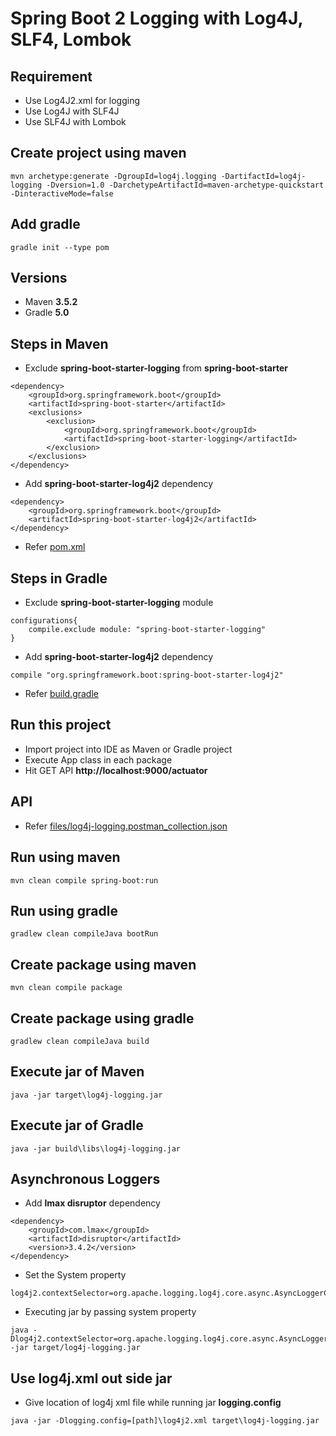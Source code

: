 # Spring Boot 2 Logging with Log4J, SLF4, Lombok

## Requirement
* Use Log4J2.xml for logging
* Use Log4J with SLF4J
* Use SLF4J with Lombok

## Create project using maven
```
mvn archetype:generate -DgroupId=log4j.logging -DartifactId=log4j-logging -Dversion=1.0 -DarchetypeArtifactId=maven-archetype-quickstart -DinteractiveMode=false
```

## Add gradle
```
gradle init --type pom
```

## Versions
* Maven **3.5.2**
* Gradle **5.0**

## Steps in Maven
* Exclude **spring-boot-starter-logging** from **spring-boot-starter**
```
<dependency>
	<groupId>org.springframework.boot</groupId>
	<artifactId>spring-boot-starter</artifactId>
	<exclusions>
		<exclusion>
			<groupId>org.springframework.boot</groupId>
			<artifactId>spring-boot-starter-logging</artifactId>
		</exclusion>
	</exclusions>
</dependency>
```
* Add **spring-boot-starter-log4j2** dependency
```
<dependency>
	<groupId>org.springframework.boot</groupId>
	<artifactId>spring-boot-starter-log4j2</artifactId>
</dependency>
```
* Refer [pom.xml](pom.xml)

## Steps in Gradle
* Exclude **spring-boot-starter-logging** module
```
configurations{
	compile.exclude module: "spring-boot-starter-logging"
}
```
* Add **spring-boot-starter-log4j2** dependency
```
compile "org.springframework.boot:spring-boot-starter-log4j2"
```
* Refer [build.gradle](build.gradle)

## Run this project
* Import project into IDE as Maven or Gradle project
* Execute App class in each package
* Hit GET API **http://localhost:9000/actuator**

## API
* Refer [files/log4j-logging.postman_collection.json](files/log4j-logging.postman_collection.json)

## Run using maven
```
mvn clean compile spring-boot:run
```

## Run using gradle
```
gradlew clean compileJava bootRun
```

## Create package using maven
```
mvn clean compile package
```

## Create package using gradle
```
gradlew clean compileJava build
```

## Execute jar of Maven
```
java -jar target\log4j-logging.jar
```

## Execute jar of Gradle
```
java -jar build\libs\log4j-logging.jar
```

## Asynchronous Loggers
* Add **lmax disruptor** dependency
```
<dependency>
	<groupId>com.lmax</groupId>
	<artifactId>disruptor</artifactId>
	<version>3.4.2</version>
</dependency>
```
* Set the System property
```
log4j2.contextSelector=org.apache.logging.log4j.core.async.AsyncLoggerContextSelector
```
* Executing jar by passing system property
```
java -Dlog4j2.contextSelector=org.apache.logging.log4j.core.async.AsyncLoggerContextSelector -jar target/log4j-logging.jar
```

## Use log4j.xml out side jar
* Give location of log4j xml file while running jar **logging.config**
```
java -jar -Dlogging.config=[path]\log4j2.xml target\log4j-logging.jar
```